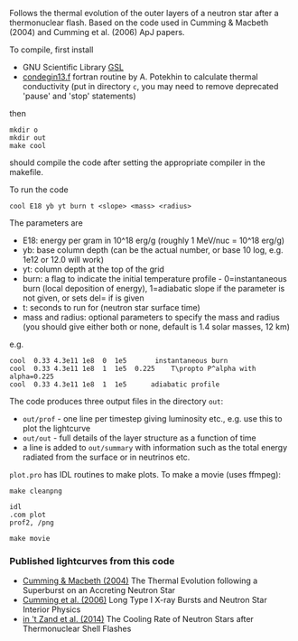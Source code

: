 Follows the thermal evolution of the outer layers of a neutron star after a thermonuclear flash. Based on the code used in Cumming & Macbeth (2004) and Cumming et al. (2006) ApJ papers.

To compile, first install

* GNU Scientific Library [GSL](http://www.gnu.org/software/gsl/) 
* [condegin13.f](http://www.ioffe.ru/astro/conduct/index.html) fortran routine by A. Potekhin to calculate thermal conductivity (put in directory `c`, you may need to remove deprecated 'pause' and 'stop' statements)

then

	mkdir o
	mkdir out
	make cool
	
should compile the code after setting the appropriate compiler in the makefile.

To run the code

	cool E18 yb yt burn t <slope> <mass> <radius>
	
The parameters are

* E18:	energy per gram in 10^18 erg/g   (roughly 1 MeV/nuc = 10^18 erg/g)
* yb:	base column depth (can be the actual number, or base 10 log, e.g. 1e12 or 12.0 will work)
* yt:	column depth at the top of the grid 
* burn:	a flag to indicate the initial temperature profile - 0=instantaneous burn (local deposition of energy), 1=adiabatic slope if the parameter <slope> is not given, or sets del=<slope> if <slope> is given
* t:	seconds to run for (neutron star surface time)
* mass and radius: optional parameters to specify the mass and radius (you should give either both or none, default is 1.4 solar masses, 12 km)

e.g.

	cool  0.33 4.3e11 1e8  0  1e5       instantaneous burn
	cool  0.33 4.3e11 1e8  1  1e5  0.225    T\propto P^alpha with alpha=0.225
	cool  0.33 4.3e11 1e8  1  1e5      adiabatic profile
	
The code produces three output files in the directory `out`:

* `out/prof` -  one line per timestep giving luminosity etc., e.g. use this to plot the lightcurve
* `out/out`  -  full details of the layer structure as a function of time
* a line is added to `out/summary` with information such as the total energy radiated from the surface or in neutrinos etc.

`plot.pro` has IDL routines to make plots. To make a movie (uses ffmpeg):

	make cleanpng
	
	idl
	.com plot
	prof2, /png
	
	make movie


### Published lightcurves from this code

* [Cumming & Macbeth (2004)](http://lanl.arxiv.org/astro-ph/0401317) The Thermal Evolution following a Superburst on an Accreting Neutron Star
* [Cumming et al. (2006)](http://lanl.arxiv.org/astro-ph/0508432) Long Type I X-ray Bursts and Neutron Star Interior Physics
* [in 't Zand et al. (2014)](http://lanl.arxiv.org/abs/1312.5234) The Cooling Rate of Neutron Stars after Thermonuclear Shell Flashes


